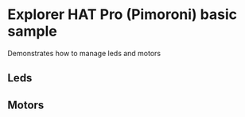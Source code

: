 ﻿# Explorer HAT Pro (Pimoroni) basic sample

Demonstrates how to manage leds and motors

## Leds




## Motors
